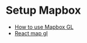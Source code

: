 # Setup Mapbox

- [How to use Mapbox GL](https://blog.logrocket.com/how-to-use-mapbox-gl/)
- [React map gl](https://visgl.github.io/react-map-gl/examples/geojson)

